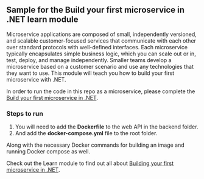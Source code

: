 ## Sample for the Build your first microservice in .NET learn module

Microservice applications are composed of small, independently versioned, and scalable customer-focused services that communicate with each other over standard protocols with well-defined interfaces. Each microservice typically encapsulates simple business logic, which you can scale out or in, test, deploy, and manage independently.  Smaller teams develop a microservice based on a customer scenario and use any technologies that they want to use. This module will teach you how to build your first microservice with .NET.

In order to run the code in this repo as a microservice, please complete the [Build your first microservice in .NET](https://docs.microsoft.com/learn/modules/dotnet-microservices?WT.mc_id=mobile-0000-masoucou).

### Steps to run

1. You will need to add the **Dockerfile** to the web API in the backend folder.
1. And add the **docker-compose.yml** file to the root folder.

Along with the necessary Docker commands for building an image and running Docker compose as well.

Check out the Learn module to find out all about [Building your first microservice in .NET](https://docs.microsoft.com/learn/modules/dotnet-microservices?WT.mc_id=mobile-0000-masoucou).